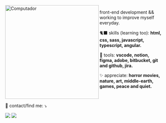 <img src="https://camo.githubusercontent.com/76a250d705d0f0a7712c30a19af5196addb29323aa42180dfd235217872dd2f7/68747470733a2f2f692e70696e696d672e636f6d2f6f726967696e616c732f36342f61342f33302f36346134333033336139636463363731303935663737346163656165386339382e676966" min-width="400px" max-width="400px" width="300px" align="left" alt="Computador">

<p align="left"> 
  front-end development && working to improve myself everyday.<br>
</p>

<p align="left">
  🐈‍⬛ skills (learning too): <strong>html, css, sass, javascript, typescript, angular.</strong>
</p>

<p align="left">
  💼 tools: <strong>vscode, notion, figma, adobe, bitbucket, git and github, jira.</strong>
</p>

<p align="left">
 ✨ appreciate: <strong>horror movies, nature, art, middle-earth, games, peace and quiet.</strong>
</p></br>

<p align="left">
  💌 contact/find me: ⤵️
</p>

<p align="left">
  <a href="mailto:carlasamaniegou@gmail.com" alt="Gmail">
  <img src="https://img.shields.io/badge/-Gmail-000000?style=flat-square&labelColor=000000&logo=gmail&logoColor=white" /></a>

  <a href="https://www.linkedin.com/in/carla-sama/" alt="Linkedin">
  <img src="https://img.shields.io/badge/-Linkedin-000000?style=flat-square&logo=Linkedin&logoColor=white" /></a>
  
</p>  
